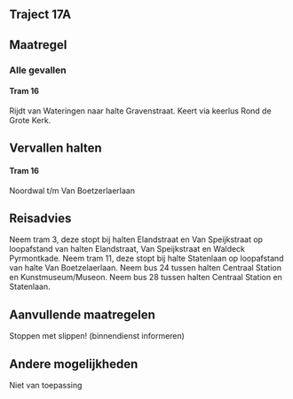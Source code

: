 ## Traject 17A
## Maatregel
### Alle gevallen

#### Tram 16
Rijdt van Wateringen naar halte Gravenstraat. 
Keert via keerlus Rond de Grote Kerk.

## Vervallen halten
#### Tram 16
Noordwal t/m Van Boetzerlaerlaan 

## Reisadvies
Neem tram 3, deze stopt bij halten Elandstraat en Van Speijkstraat op loopafstand van halten Elandstraat, Van Speijkstraat en Waldeck Pyrmontkade.
Neem tram 11, deze stopt bij halte Statenlaan op loopafstand van halte Van Boetzelaerlaan.
Neem bus 24 tussen halten Centraal Station en Kunstmuseum/Museon.
Neem bus 28 tussen halten Centraal Station en Statenlaan.

## Aanvullende maatregelen
Stoppen met  slippen! (binnendienst informeren)

## Andere mogelijkheden
Niet van toepassing
